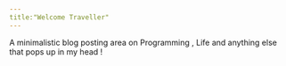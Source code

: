 ```yaml
---
title:"Welcome Traveller"
---
```


A minimalistic blog posting area on Programming , Life and anything else that pops up in my head !
